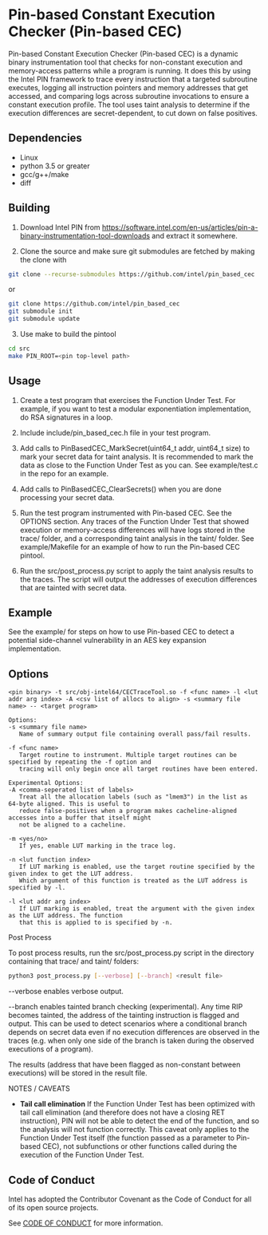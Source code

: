 Pin-based Constant Execution Checker (Pin-based CEC)
====================================================

Pin-based Constant Execution Checker (Pin-based CEC) is a dynamic binary instrumentation tool that checks for non-constant execution and memory-access patterns while a program is running. It does this by using the Intel PIN framework to trace every instruction that a targeted subroutine executes, logging all instruction pointers and memory addresses that get accessed, and comparing logs across subroutine invocations to ensure a constant execution profile. The tool uses taint analysis to determine if the execution differences are secret-dependent, to cut down on false positives.

Dependencies
------------

- Linux
- python 3.5 or greater
- gcc/g++/make
- diff

Building
--------

1. Download Intel PIN from https://software.intel.com/en-us/articles/pin-a-binary-instrumentation-tool-downloads and extract it somewhere.

2. Clone the source and make sure git submodules are fetched by making the clone with

```bash
git clone --recurse-submodules https://github.com/intel/pin_based_cec
```

or

```bash
git clone https://github.com/intel/pin_based_cec
git submodule init
git submodule update
```

3. Use make to build the pintool

```bash
cd src
make PIN_ROOT=<pin top-level path>
```

Usage
-----

1. Create a test program that exercises the Function Under Test. For example, if you want to test a modular
exponentiation implementation, do RSA signatures in a loop.

1. Include include/pin_based_cec.h file in your test program.

1. Add calls to PinBasedCEC_MarkSecret(uint64_t addr, uint64_t size) to mark your secret data for taint analysis. It is recommended to mark the data as close to the Function Under Test as you can. See example/test.c in the repo for an example.

1. Add calls to PinBasedCEC_ClearSecrets() when you are done processing your secret data.

1. Run the test program instrumented with Pin-based CEC. See the OPTIONS section. Any traces of the Function Under Test that showed execution or memory-access differences will have logs stored in the trace/ folder, and a corresponding taint analysis in the taint/ folder. See example/Makefile for an example of how to run the Pin-based CEC pintool.

1. Run the src/post_process.py script to apply the taint analysis results to the traces. The script will output the addresses of execution differences that are tainted with secret data.

Example
-------

See the example/ for steps on how to use Pin-based CEC to detect a potential side-channel vulnerability in an AES key expansion implementation.

Options
-------

```text
<pin binary> -t src/obj-intel64/CECTraceTool.so -f <func name> -l <lut addr arg index> -A <csv list of allocs to align> -s <summary file name> -- <target program>

Options:
-s <summary file name>
   Name of summary output file containing overall pass/fail results.

-f <func name>
   Target routine to instrument. Multiple target routines can be specified by repeating the -f option and
   tracing will only begin once all target routines have been entered.

Experimental Options:
-A <comma-seperated list of labels>
   Treat all the allocation labels (such as "lmem3") in the list as 64-byte aligned. This is useful to
   reduce false-positives when a program makes cacheline-aligned accesses into a buffer that itself might
   not be aligned to a cacheline.

-m <yes/no>
   If yes, enable LUT marking in the trace log.

-n <lut function index>
   If LUT marking is enabled, use the target routine specified by the given index to get the LUT address.
   Which argument of this function is treated as the LUT address is specified by -l.

-l <lut addr arg index>
   If LUT marking is enabled, treat the argument with the given index as the LUT address. The function
   that this is applied to is specified by -n.
```

Post Process

To post process results, run the src/post_process.py script in the directory containing that trace/ and taint/ folders:

```bash
python3 post_process.py [--verbose] [--branch] <result file>
```

--verbose enables verbose output.

--branch enables tainted branch checking (experimental). Any time RIP becomes tainted, the address of the tainting instruction is flagged and output. This can be used to detect scenarios where a conditional branch depends on secret data even if no execution differences are observed in the traces (e.g. when only one side of the branch is taken during the observed executions of a program).

The results (address that have been flagged as non-constant between executions) will be stored in the result file.

NOTES / CAVEATS

- __Tail call elimination__
If the Function Under Test has been optimized with tail call elimination (and therefore does not have a closing RET instruction), PIN will not be able to detect the end of the function, and so the analysis will not function correctly. This caveat only applies to the Function Under Test itself (the function passed as a parameter to Pin-based CEC), not subfunctions or other functions called during the execution of the Function Under Test.

Code of Conduct
---------------

Intel has adopted the Contributor Covenant as the Code of Conduct for all of its open source projects.

See [CODE OF CONDUCT](CODE_OF_CONDUCT.md) for more information.

